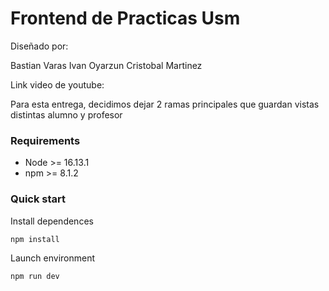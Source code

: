 # Frontend de Practicas Usm

Diseñado por:

Bastian Varas
Ivan Oyarzun
Cristobal Martinez


Link video de youtube:



Para esta entrega, decidimos dejar 2 ramas principales que guardan vistas distintas alumno y profesor


### Requirements
- Node >= 16.13.1
- npm >= 8.1.2

### Quick start

Install dependences

```
npm install
```

Launch environment

```
npm run dev
```

